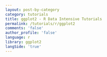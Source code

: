 ```yaml
---
layout: post-by-category
category: tutorials
title: ggplot2 - R Data Intensive Tutorials
permalink: /tutorials/r/ggplot2
comments: 'false'
author_profile: 'false'
language: r
library: ggplot2
langSide: 'true'
---
```

